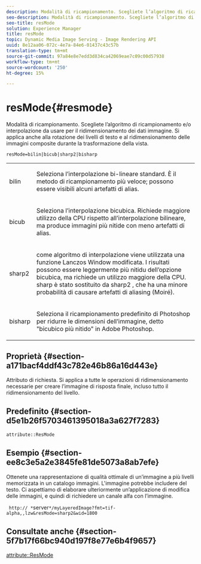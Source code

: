 ```yaml
---
description: Modalità di ricampionamento. Scegliete l’algoritmo di ricampionamento e/o interpolazione da usare per il ridimensionamento dei dati immagine. Si applica anche alla rotazione dei livelli di testo e al ridimensionamento delle immagini composite durante la trasformazione della vista.
seo-description: Modalità di ricampionamento. Scegliete l’algoritmo di ricampionamento e/o interpolazione da usare per il ridimensionamento dei dati immagine. Si applica anche alla rotazione dei livelli di testo e al ridimensionamento delle immagini composite durante la trasformazione della vista.
seo-title: resMode
solution: Experience Manager
title: resMode
topic: Dynamic Media Image Serving - Image Rendering API
uuid: 8e12aa06-072c-4e7a-84e6-01437c43c57b
translation-type: tm+mt
source-git-commit: 97a84e8e7edd3d834ca42069eae7c09c00d57938
workflow-type: tm+mt
source-wordcount: '250'
ht-degree: 15%

---
```



# resMode{#resmode}

Modalità di ricampionamento. Scegliete l’algoritmo di ricampionamento e/o interpolazione da usare per il ridimensionamento dei dati immagine. Si applica anche alla rotazione dei livelli di testo e al ridimensionamento delle immagini composite durante la trasformazione della vista.

`resMode=bilin|bicub|sharp2|bisharp`

<table id="table_FD658AC521E24EB9ADBB87F98549BC3B"> 
 <tbody> 
  <tr> 
   <td colname="col1"> <p> <span class="codeph"> bilin  </span> </p> </td> 
   <td colname="col2"> <p>Seleziona l’interpolazione bi-lineare standard. È il metodo di ricampionamento più veloce; possono essere visibili alcuni artefatti di alias. </p> </td> 
  </tr> 
  <tr> 
   <td colname="col1"> <p> <span class="codeph"> bicub  </span> </p> </td> 
   <td colname="col2"> <p>Seleziona l’interpolazione bicubica. Richiede maggiore utilizzo della CPU rispetto all’interpolazione bilineare, ma produce immagini più nitide con meno artefatti di alias. </p> </td> 
  </tr> 
  <tr> 
   <td colname="col1"> <p> <span class="codeph"> sharp2  </span> </p> </td> 
   <td colname="col2"> <p>come algoritmo di interpolazione viene utilizzata una funzione Lanczos Window modificata. I risultati possono essere leggermente più nitidu dell’opzione bicubica, ma richiede un utilizzo maggiore della CPU. <span class="codeph"> sharp  </span> è stato sostituito da  <span class="codeph"> sharp2  </span>, che ha una minore probabilità di causare artefatti di aliasing (Moiré). </p> </td> 
  </tr> 
  <tr> 
   <td colname="col1"> <p> <span class="codeph"> bisharp  </span> </p> </td> 
   <td colname="col2"> <p>Seleziona il ricampionamento predefinito di Photoshop per ridurre le dimensioni dell’immagine, detto "bicubico più nitido" in  Adobe Photoshop. </p> </td> 
  </tr> 
 </tbody> 
</table>

## Proprietà {#section-a171bacf4ddf43c782e46b86a16d443e}

Attributo di richiesta. Si applica a tutte le operazioni di ridimensionamento necessarie per creare l’immagine di risposta finale, incluso tutto il ridimensionamento del livello.

## Predefinito {#section-d5e1b26f5703461395018a3a627f7283}

`attribute::ResMode`

## Esempio {#section-ee8c3e5a2e3845fe81de5073a8ab7efe}

Ottenete una rappresentazione di qualità ottimale di un’immagine a più livelli memorizzata in un catalogo immagini. L&#39;immagine potrebbe includere del testo. Ci aspettiamo di elaborare ulteriormente un’applicazione di modifica delle immagini, e quindi di richiedere un canale alfa con l’immagine.

` http:// *`server`*/myLayeredImage?fmt=tif-alpha,,lzw&resMode=sharp2&wid=1800`

## Consultate anche {#section-5f7b17f66bc940d197f8e77e6b4f9657}

[attribute::ResMode](../../../../../is-api/image-catalog/image-serving-api-ref/c-image-catalog-reference/c-attributes-reference/r-is-cat-resmode.md#reference-609095ef568743a086f28d87c54dafa2)
